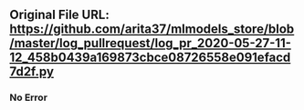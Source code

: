 ## Original File URL: https://github.com/arita37/mlmodels_store/blob/master/log_pullrequest/log_pr_2020-05-27-11-12_458b0439a169873cbce08726558e091efacd7d2f.py<br />

### No Error